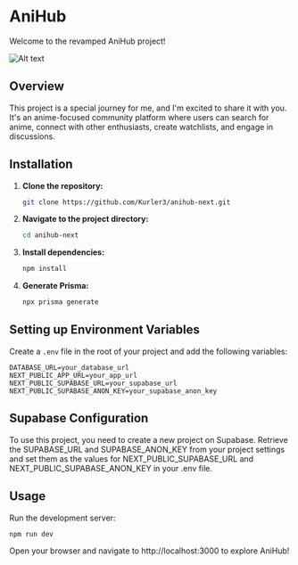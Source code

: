 # AniHub

Welcome to the revamped AniHub project!

![Alt text](https://github.com/Kurler3/anihub-next/public/homepage.png)

## Overview

This project is a special journey for me, and I'm excited to share it with you. It's an anime-focused community platform where users can search for anime, connect with other enthusiasts, create watchlists, and engage in discussions.

## Installation

1. **Clone the repository:**

    ```bash
    git clone https://github.com/Kurler3/anihub-next.git
    ```

2. **Navigate to the project directory:**

    ```bash
    cd anihub-next
    ```

3. **Install dependencies:**

    ```bash
    npm install
    ```

4. **Generate Prisma:**

    ```bash
    npx prisma generate
    ```

## Setting up Environment Variables

Create a `.env` file in the root of your project and add the following variables:

```env
DATABASE_URL=your_database_url
NEXT_PUBLIC_APP_URL=your_app_url
NEXT_PUBLIC_SUPABASE_URL=your_supabase_url
NEXT_PUBLIC_SUPABASE_ANON_KEY=your_supabase_anon_key
```

## Supabase Configuration

To use this project, you need to create a new project on Supabase. Retrieve the SUPABASE_URL and SUPABASE_ANON_KEY from your project settings and set them as the values for NEXT_PUBLIC_SUPABASE_URL and NEXT_PUBLIC_SUPABASE_ANON_KEY in your .env file.

## Usage

Run the development server:

```bash
npm run dev
```

Open your browser and navigate to http://localhost:3000 to explore AniHub!
